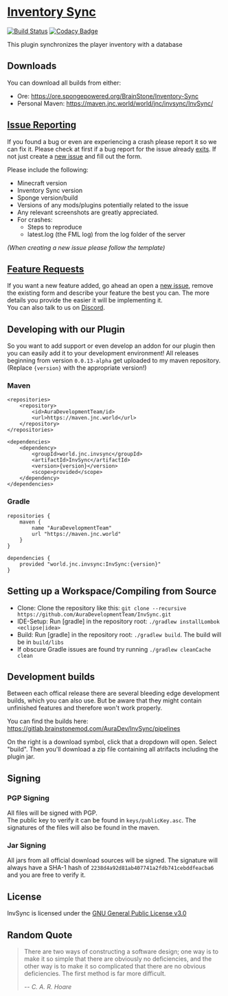 # [Inventory Sync](https://github.com/BrainStone/InvSync)

[![Build Status](https://gitlab.brainstonemod.com/AuraDev/InvSync/badges/master/build.svg)](https://gitlab.brainstonemod.com/AuraDev/InvSync/commits/master)
[![Codacy Badge](https://api.codacy.com/project/badge/Grade/09e53d10121c46d693e2cb251fd12bf0)](https://www.codacy.com/app/BrainStone/InvSync?utm_source=github.com&amp;utm_medium=referral&amp;utm_content=BrainStone/InvSync&amp;utm_campaign=Badge_Grade)

This plugin synchronizes the player inventory with a database

## Downloads

You can download all builds from either:

- Ore: https://ore.spongepowered.org/BrainStone/Inventory-Sync
- Personal Maven: https://maven.jnc.world/world/jnc/invsync/InvSync/

## [Issue Reporting](https://github.com/AuraDevelopmentTeam/InvSync/issues)

If you found a bug or even are experiencing a crash please report it so we can fix it. Please check at first if a bug report for the issue already
[exits](https://github.com/AuraDevelopmentTeam/InvSync/issues). If not just create a [new issue](https://github.com/AuraDevelopmentTeam/InvSync/issues/new) and
fill out the form.

Please include the following:

* Minecraft version
* Inventory Sync version
* Sponge version/build
* Versions of any mods/plugins potentially related to the issue
* Any relevant screenshots are greatly appreciated.
* For crashes:
  * Steps to reproduce
  * latest.log (the FML log) from the log folder of the server

*(When creating a new issue please follow the template)*

## [Feature Requests](https://github.com/AuraDevelopmentTeam/InvSync/issues)

If you want a new feature added, go ahead an open a [new issue](https://github.com/AuraDevelopmentTeam/InvSync/issues/new), remove the existing form and
describe your feature the best you can. The more details you provide the easier it will be implementing it.  
You can also talk to us on [Discord](https://dicord.me/bungeechat).

## Developing with our Plugin

So you want to add support or even develop an addon for our plugin then you can easily add it to your development environment! All releases beginning from
version `0.0.13-alpha` get uploaded to my maven repository. (Replace `{version}` with the appropriate version!) 

### Maven

    <repositories>
        <repository>
            <id>AuraDevelopmentTeam/id>
            <url>https://maven.jnc.world</url>
        </repository>
    </repositories>
    
    <dependencies>
        <dependency>
            <groupId>world.jnc.invsync</groupId>
            <artifactId>InvSync</artifactId>
            <version>{version}</version>
            <scope>provided</scope>
        </dependency>
    </dependencies>

### Gradle

    repositories {
        maven {
            name "AuraDevelopmentTeam"
            url "https://maven.jnc.world"
        }
    }

    dependencies {
        provided "world.jnc.invsync:InvSync:{version}"
    }

## Setting up a Workspace/Compiling from Source

* Clone: Clone the repository like this: `git clone --recursive https://github.com/AuraDevelopmentTeam/InvSync.git`
* IDE-Setup: Run [gradle] in the repository root: `./gradlew installLombok <eclipse|idea>`
* Build: Run [gradle] in the repository root: `./gradlew build`. The build will be in `build/libs`
* If obscure Gradle issues are found try running `./gradlew cleanCache clean`

## Development builds

Between each offical release there are several bleeding edge development builds, which you can also use. But be aware that they might contain unfinished
features and therefore won't work properly.

You can find the builds here: https://gitlab.brainstonemod.com/AuraDev/InvSync/pipelines

On the right is a download symbol, click that a dropdown will open. Select "build". Then you'll download a zip file containing all atrifacts including the
plugin jar.

## Signing

### PGP Signing

All files will be signed with PGP.  
The public key to verify it can be found in `keys/publicKey.asc`. The signatures of the files will also be found in the maven.

### Jar Signing

All jars from all official download sources will be signed. The signature will always have a SHA-1 hash of `2238d4a92d81ab407741a2fdb741cebddfeacba6` and you
are free to verify it.

## License

InvSync is licensed under the [GNU General Public License v3.0](https://www.gnu.org/licenses/gpl-3.0.html)

## Random Quote

> There are two ways of constructing a software design; one way is to make it so simple that there are obviously no deficiencies, and the other way is to make
> it so complicated that there are no obvious deficiencies. The first method is far more difficult.
>
> -- <cite>C. A. R. Hoare</cite>

